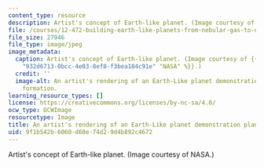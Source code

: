 ```yaml
---
content_type: resource
description: Artist's concept of Earth-like planet. (Image courtesy of NASA.)
file: /courses/12-472-building-earth-like-planets-from-nebular-gas-to-ocean-worlds-fall-2008/9f1b542b6060d60e74d29d4b892c4672_12-472f08-th.jpg
file_size: 27946
file_type: image/jpeg
image_metadata:
  caption: Artist's concept of Earth-like planet. (Image courtesy of {{% resource_link
    "932d6713-0bcc-4e03-8ef8-f3bea184c91e" "NASA" %}}.)
  credit: ''
  image-alt: An artist's rendering of an Earth-Like planet demonstration planetary
    formation.
learning_resource_types: []
license: https://creativecommons.org/licenses/by-nc-sa/4.0/
ocw_type: OCWImage
resourcetype: Image
title: An artist's rendering of an Earth-Like planet demonstration planetary formation
uid: 9f1b542b-6060-d60e-74d2-9d4b892c4672
---
```

Artist's concept of Earth-like planet. (Image courtesy of NASA.)